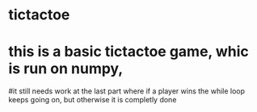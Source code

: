 # tictactoe
# this is a basic tictactoe game, whic is run on numpy, 
#it still needs work at the last part where if a player wins the while loop keeps going on, but otherwise it is completly done
